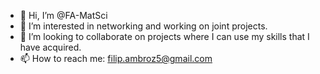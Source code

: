 - 👋 Hi, I’m @FA-MatSci
- 👀 I’m interested in networking and working on joint projects.
- 💞️ I’m looking to collaborate on projects where I can use my skills that I have acquired.
- 📫 How to reach me: filip.ambroz5@gmail.com

<!---
FA-MatSci/FA-MatSci is a ✨ special ✨ repository because its `README.md` (this file) appears on your GitHub profile.
You can click the Preview link to take a look at your changes.
--->
